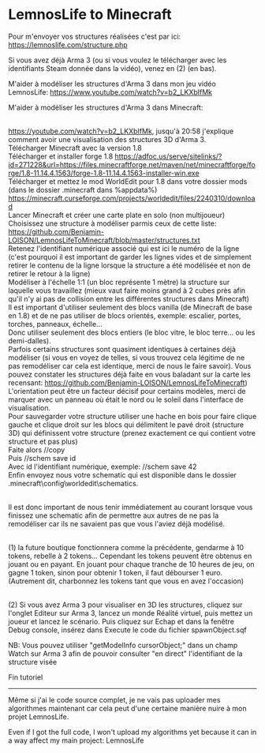 # LemnosLife to Minecraft

Pour m'envoyer vos structures réalisées c'est par ici: https://lemnoslife.com/structure.php

Si vous avez déjà Arma 3 (ou si vous voulez le télécharger avec les identifiants Steam donnée dans la vidéo), venez en (2) (en bas).

M'aider à modéliser les structures d'Arma 3 dans mon jeu vidéo LemnosLife: https://www.youtube.com/watch?v=b2_LKXbIfMk

M'aider à modéliser les structures d'Arma 3 dans Minecraft:<br><br>

https://youtube.com/watch?v=b2_LKXbIfMk, jusqu'à 20:58 j'explique comment avoir une visualisation des structures 3D d'Arma 3.<br>
Télécharger Minecraft avec la version 1.8<br>
Télécharger et installer forge 1.8 https://adfoc.us/serve/sitelinks/?id=271228&url=https://files.minecraftforge.net/maven/net/minecraftforge/forge/1.8-11.14.4.1563/forge-1.8-11.14.4.1563-installer-win.exe<br>
Télécharger et mettez le mod WorldEdit pour 1.8 dans votre dossier mods (dans le dossier .minecraft dans %appdata%)<br> https://minecraft.curseforge.com/projects/worldedit/files/2240310/download<br>
Lancer Minecraft et créer une carte plate en solo (non multijoueur)<br>
Choisissez une structure à modéliser parmis ceux de cette liste: https://github.com/Benjamin-LOISON/LemnosLifeToMinecraft/blob/master/structures.txt<br>
Retenez l'identifiant numérique associé qui est ici le numéro de la ligne (c'est pourquoi il est important de garder les lignes vides et de simplement retirer le contenu de la ligne lorsque la structure a été modélisée et non de retirer le retour à la ligne)<br>
Modéliser à l'échelle 1:1 (un bloc représente 1 mètre) la structure sur laquelle vous travaillez (mieux vaut faire moins grand à 2 cubes près afin qu'il n'y ai pas de collision entre les différentes structures dans Minecraft)<br>
Il est important d'utiliser seulement des blocs vanilla (de Minecraft de base en 1.8) et de ne pas utiliser de blocs orientés, exemple: escalier, portes, torches, panneaux, échelle...<br>
Donc utiliser seulement des blocs entiers (le bloc vitre, le bloc terre... ou les demi-dalles).<br>
Parfois certains structures sont quasiment identiques à certaines déjà modéliser (si vous en voyez de telles, si vous trouvez cela légitime de ne pas remodéliser car cela est identique, merci de nous le faire savoir). Vous pouvez constater les structures déjà faite en vous baladant sur la carte les recensant: https://github.com/Benjamin-LOISON/LemnosLifeToMinecraft)<br>
L'orientation peut être un facteur décisif pour certains modèles, merci de marquer avec un panneau où était le nord ou le soleil dans l'interface de visualisation.<br>
Pour sauvegarder votre structure utiliser une hache en bois pour faire clique gauche et clique droit sur les blocs qui délimitent le pavé droit (structure 3D) qui définissent votre structure (prenez exactement ce qui contient votre structure et pas plus)<br>
Faite alors //copy<br>
Puis //schem save id<br>
Avec id l'identifiant numérique, exemple: //schem save 42<br>
Enfin envoyez nous votre schematic qui est disponible dans le dossier .minecraft\config\worldedit\schematics.<br><br>

Il est donc important de nous tenir immédiatement au courant lorsque vous finissez une schematic afin de permettre aux autres de ne pas la remodéliser car ils ne savaient pas que vous l'aviez déjà modélisé.<br><br>

(1) la future boutique fonctionnera comme la précédente, gendarme à 10 tokens, rebelle à 2 tokens...
Cependant les tokens peuvent être obtenus en jouant ou en payant. En jouant pour chaque tranche de 10 heures de jeu, on gagne 1 token, sinon pour obtenir 1 token, il faut débourser 1 euro. (Autrement dit, charbonnez les tokens tant que vous en avez l'occasion)<br><br>

(2) Si vous avez Arma 3 pour visualiser en 3D les structures, cliquez sur l'onglet Editeur sur Arma 3, lancez un monde Réalité virtuel, puis mettez un joueur et lancez le scénario. Puis cliquez sur Echap et dans la fenêtre Debug console, insérez dans Execute le code du fichier spawnObject.sqf

NB: Vous pouvez utiliser "getModelInfo cursorObject;" dans un champ Watch sur Arma 3 afin de pouvoir consulter "en direct" l'identifiant de la structure visée

Fin tutoriel

--------

Même si j'ai le code source complet, je ne vais pas uploader mes algorithmes maintenant car cela peut d'une certaine manière nuire à mon projet LemnosLife.

Even if I got the full code, I won't upload my algorithms yet because it can in a way affect my main project: LemnosLife
